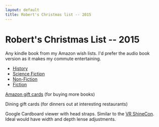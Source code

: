 ```yaml
---
layout: default
title: Robert's Christmas list -- 2015
---
```

# Robert's Christmas List -- 2015

Any kindle book from my Amazon wish lists.
I'd prefer the audio book version as it makes my commute entertaining.

* [History]
* [Science Fiction]
* [Non-Fiction]
* [Fiction]

[Amazon gift cards] (for buying more books)

Dining gift cards (for dinners out at interesting restaurants)

Google Cardboard viewer with head straps. Similar to the [VR ShineCon]. Ideal
would have width and depth lense adjustments.

[History]: http://www.amazon.com/gp/registry/wishlist/3U62EILWNWA0N/
[Science Fiction]: http://www.amazon.com/gp/registry/wishlist/18I0UWU7837XL/
[Fiction]: http://www.amazon.com/gp/registry/wishlist/X0774K777WYB/
[Non-Fiction]: http://www.amazon.com/gp/registry/wishlist/3RRPBD5NAHSJ9/
[Amazon gift cards]: http://www.amazon.com/gift-cards 
[VR ShineCon]: http://www.amazon.com/SainSonic-SHIECON-Virtual-Reality-Smartphones/dp/B015DZTCI2/

<!-- vim: shiftwidth=2 tabstop=2 autoindent expandtab
-->
